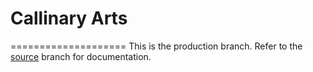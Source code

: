 # Callinary Arts
====================
This is the production branch. Refer to the [source](https://github.com/allinallin/allinallin.github.io/tree/src) branch for documentation.
